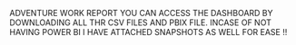 ADVENTURE WORK REPORT
YOU CAN ACCESS THE DASHBOARD BY DOWNLOADING ALL THR CSV FILES AND PBIX FILE. INCASE OF NOT HAVING POWER BI I HAVE ATTACHED SNAPSHOTS AS WELL FOR EASE !!
